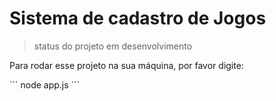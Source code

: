 <h1> Sistema de cadastro de Jogos </h1>

>status do projeto em desenvolvimento

Para rodar esse projeto na sua máquina, por favor digite:

´´´
node app.js
´´´
